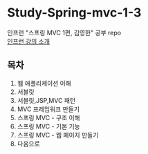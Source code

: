 # Study-Spring-mvc-1-3
인프런 "스프링 MVC 1편, 김영한" 공부 repo  
[인프런 강의 소개](https://www.inflearn.com/course/%EC%8A%A4%ED%94%84%EB%A7%81-mvc-1)

## 목차
1. 웹 애플리케이션 이해
2. 서블릿
3. 서블릿,JSP,MVC 패턴
4. MVC 프레임워크 만들기
5. 스프링 MVC - 구조 이해
6. 스프링 MVC - 기본 기능
7. 스프링 MVC - 웹 페이지 만들기
8. 다음으로

